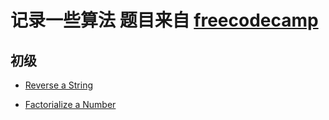 # 记录一些算法 题目来自 [freecodecamp](http://freecodecamp.cn)

## 初级

- [Reverse a String](https://github.com/tanteichang/front-end-algorithm/blob/master/Basic%20Algorithm%20Scripting/Reverse-a-String.js)

- [Factorialize a Number](https://github.com/tanteichang/front-end-algorithm/blob/master/Basic%20Algorithm%20Scripting/Factorialize-a-Number.js)
